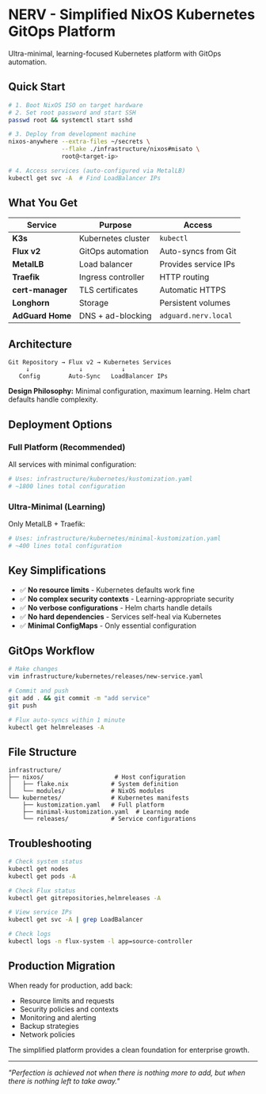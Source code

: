 # NERV - Simplified NixOS Kubernetes GitOps Platform

Ultra-minimal, learning-focused Kubernetes platform with GitOps automation.

## Quick Start

```bash
# 1. Boot NixOS ISO on target hardware
# 2. Set root password and start SSH
passwd root && systemctl start sshd

# 3. Deploy from development machine
nixos-anywhere --extra-files ~/secrets \
               --flake ./infrastructure/nixos#misato \
               root@<target-ip>

# 4. Access services (auto-configured via MetalLB)
kubectl get svc -A  # Find LoadBalancer IPs
```

## What You Get

| Service | Purpose | Access |
|---------|---------|---------|
| **K3s** | Kubernetes cluster | `kubectl` |
| **Flux v2** | GitOps automation | Auto-syncs from Git |
| **MetalLB** | Load balancer | Provides service IPs |
| **Traefik** | Ingress controller | HTTP routing |
| **cert-manager** | TLS certificates | Automatic HTTPS |
| **Longhorn** | Storage | Persistent volumes |
| **AdGuard Home** | DNS + ad-blocking | `adguard.nerv.local` |

## Architecture

```
Git Repository → Flux v2 → Kubernetes Services
     ↓              ↓           ↓
   Config        Auto-Sync   LoadBalancer IPs
```

**Design Philosophy:** Minimal configuration, maximum learning. Helm chart defaults handle complexity.

## Deployment Options

### Full Platform (Recommended)
All services with minimal configuration:
```bash
# Uses: infrastructure/kubernetes/kustomization.yaml
# ~1800 lines total configuration
```

### Ultra-Minimal (Learning)
Only MetalLB + Traefik:
```bash
# Uses: infrastructure/kubernetes/minimal-kustomization.yaml  
# ~400 lines total configuration
```

## Key Simplifications

- ✅ **No resource limits** - Kubernetes defaults work fine
- ✅ **No complex security contexts** - Learning-appropriate security
- ✅ **No verbose configurations** - Helm charts handle details
- ✅ **No hard dependencies** - Services self-heal via Kubernetes
- ✅ **Minimal ConfigMaps** - Only essential configuration

## GitOps Workflow

```bash
# Make changes
vim infrastructure/kubernetes/releases/new-service.yaml

# Commit and push
git add . && git commit -m "add service"
git push

# Flux auto-syncs within 1 minute
kubectl get helmreleases -A
```

## File Structure

```
infrastructure/
├── nixos/                    # Host configuration
│   ├── flake.nix            # System definition
│   └── modules/             # NixOS modules
└── kubernetes/              # Kubernetes manifests
    ├── kustomization.yaml   # Full platform
    ├── minimal-kustomization.yaml  # Learning mode
    └── releases/            # Service configurations
```

## Troubleshooting

```bash
# Check system status
kubectl get nodes
kubectl get pods -A

# Check Flux status  
kubectl get gitrepositories,helmreleases -A

# View service IPs
kubectl get svc -A | grep LoadBalancer

# Check logs
kubectl logs -n flux-system -l app=source-controller
```

## Production Migration

When ready for production, add back:
- Resource limits and requests
- Security policies and contexts  
- Monitoring and alerting
- Backup strategies
- Network policies

The simplified platform provides a clean foundation for enterprise growth.

---

*"Perfection is achieved not when there is nothing more to add, but when there is nothing left to take away."*